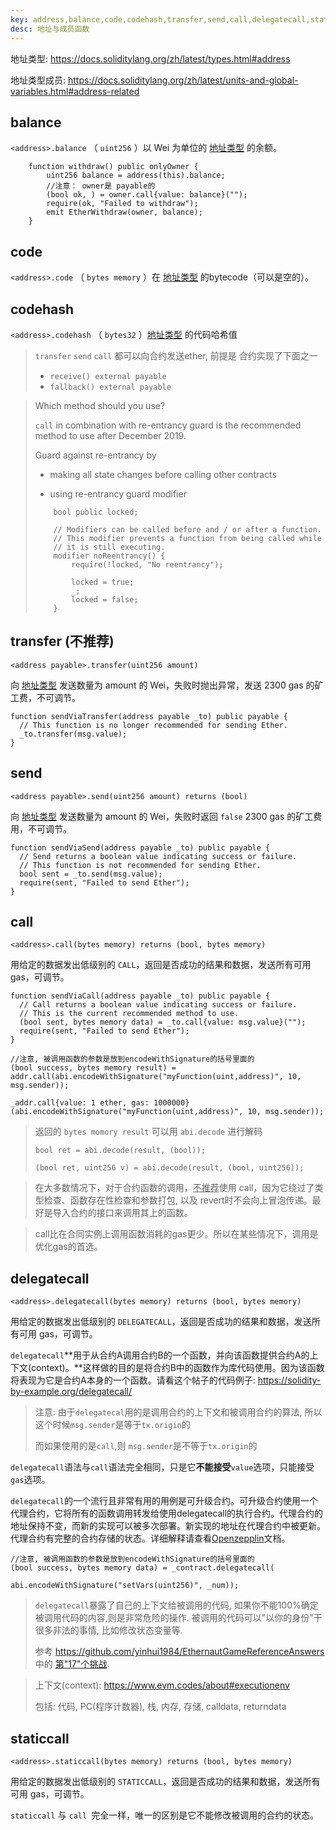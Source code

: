 ```yaml
---
key: address,balance,code,codehash,transfer,send,call,delegatecall,staticcall
desc: 地址与成员函数
---
```




地址类型: https://docs.soliditylang.org/zh/latest/types.html#address

地址类型成员: https://docs.soliditylang.org/zh/latest/units-and-global-variables.html#address-related



## balance

`<address>.balance` （ `uint256` ）以 Wei 为单位的 [地址类型](https://docs.soliditylang.org/zh/latest/types.html#address) 的余额。

```solidity
    function withdraw() public onlyOwner {
        uint256 balance = address(this).balance;
        //注意： owner是 payable的
        (bool ok, ) = owner.call{value: balance}("");
        require(ok, "Failed to withdraw");
        emit EtherWithdraw(owner, balance);
    }
```



## code

`<address>.code` （ `bytes memory` ）在 [地址类型](https://docs.soliditylang.org/zh/latest/types.html#address) 的bytecode（可以是空的）。



## codehash

`<address>.codehash` （ `bytes32` ）[地址类型](https://docs.soliditylang.org/zh/latest/types.html#address) 的代码哈希值



>`transfer`  `send` `call` 都可以向合约发送ether, 前提是 合约实现了下面之一
>
>- `receive() external payable`
>- `fallback() external payable`
>

>Which method should you use?
>
>`call` in combination with re-entrancy guard is the recommended method to use after December 2019.
>
>Guard against re-entrancy by
>
>- making all state changes before calling other contracts
>
>- using re-entrancy guard modifier
>
>  ```solidity
>      bool public locked;
>      
>      // Modifiers can be called before and / or after a function.
>      // This modifier prevents a function from being called while
>      // it is still executing.
>      modifier noReentrancy() {
>          require(!locked, "No reentrancy");
>  
>          locked = true;
>          _;
>          locked = false;
>      }
>  ```
>
>  

## transfer (不推荐)

```
<address payable>.transfer(uint256 amount)
```

向 [地址类型](https://docs.soliditylang.org/zh/latest/types.html#address) 发送数量为 amount 的 Wei，失败时抛出异常，发送 2300 gas 的矿工费，不可调节。

```solidity
function sendViaTransfer(address payable _to) public payable {
  // This function is no longer recommended for sending Ether.
  _to.transfer(msg.value);
}
```

## send

```
<address payable>.send(uint256 amount) returns (bool)
```

向 [地址类型](https://docs.soliditylang.org/zh/latest/types.html#address) 发送数量为 amount 的 Wei，失败时返回 `false` 2300 gas 的矿工费用，不可调节。

```solidity
function sendViaSend(address payable _to) public payable {
  // Send returns a boolean value indicating success or failure.
  // This function is not recommended for sending Ether.
  bool sent = _to.send(msg.value);
  require(sent, "Failed to send Ether");
}
```



## call

```
<address>.call(bytes memory) returns (bool, bytes memory)
```

用给定的数据发出低级别的 `CALL`，返回是否成功的结果和数据，发送所有可用 gas，可调节。

```solidity
function sendViaCall(address payable _to) public payable {
  // Call returns a boolean value indicating success or failure.
  // This is the current recommended method to use.
  (bool sent, bytes memory data) = _to.call{value: msg.value}("");
  require(sent, "Failed to send Ether");
}
```

```solidity
//注意, 被调用函数的参数是放到encodeWithSignature的括号里面的
(bool success, bytes memory result) = addr.call(abi.encodeWithSignature("myFunction(uint,address)", 10, msg.sender));
```

```solidity
_addr.call{value: 1 ether, gas: 1000000}(abi.encodeWithSignature("myFunction(uint,address)", 10, msg.sender));
```



> 返回的 `bytes momory result` 可以用 `abi.decode` 进行解码
>
> `bool ret = abi.decode(result, (bool));`
>
> `(bool ret, uint256 v) = abi.decode(result, (bool, uint256));`

> 在大多数情况下，对于合约函数的调用，<u>不推荐</u>使用 call，因为它绕过了类型检查、函数存在性检查和参数打包,  以及 revert时不会向上冒泡传递。最好是导入合约的接口来调用其上的函数。

> call比在合同实例上调用函数消耗的gas更少。所以在某些情况下，调用是优化gas的首选。

## delegatecall

```
<address>.delegatecall(bytes memory) returns (bool, bytes memory)
```

用给定的数据发出低级别的 `DELEGATECALL`，返回是否成功的结果和数据，发送所有可用 gas，可调节。

`delegatecall`**用于从合约A调用合约B的一个函数，并向该函数提供合约A的上下文(context)。**这样做的目的是将合约B中的函数作为库代码使用。因为该函数将表现为它是合约A本身的一个函数。请看这个帖子的代码例子: https://solidity-by-example.org/delegatecall/

>注意: 由于`delegatecal`用的是调用合约的上下文和被调用合约的算法, 所以这个时候`msg.sender`是等于`tx.origin`的
>
>而如果使用的是`call`,则 `msg.sender`是不等于`tx.origin`的

`delegatecall`语法与`call`语法完全相同，只是它**不能接受**`value`选项，只能接受`gas`选项。

`delegatecall`的一个流行且非常有用的用例是可升级合约。可升级合约使用一个代理合约，它将所有的函数调用转发给使用delegatecall的执行合约。代理合约的地址保持不变，而新的实现可以被多次部署。新实现的地址在代理合约中被更新。代理合约有完整的合约存储的状态。详细解释请查看[Openzepplin](https://docs.openzeppelin.com/upgrades-plugins/1.x/proxies)文档。



```solidity
//注意, 被调用函数的参数是放到encodeWithSignature的括号里面的
(bool success, bytes memory data) = _contract.delegatecall(
							abi.encodeWithSignature("setVars(uint256)", _num));
```



> `delegatecall`暴露了自己的上下文给被调用的代码, 如果你不能100%确定被调用代码的内容,则是非常危险的操作. 被调用的代码可以"以你的身份"干很多非法的事情, 比如修改状态变量等.
>
> 参考 https://github.com/yinhui1984/EthernautGameReferenceAnswers 中的 [第"17"个挑战](https://github.com/yinhui1984/EthernautGameReferenceAnswers/blob/main/17_Preservation.md).



> 上下文(context):  https://www.evm.codes/about#executionenv
>
> 包括: 代码, PC(程序计数器), 栈, 内存, 存储, calldata,  returndata

## staticcall

```
<address>.staticcall(bytes memory) returns (bool, bytes memory)
```

用给定的数据发出低级别的 `STATICCALL`，返回是否成功的结果和数据，发送所有可用 gas，可调节。

 `staticcall` 与 `call `完全一样，唯一的区别是它不能修改被调用的合约的状态。

